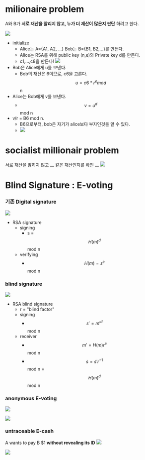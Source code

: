# milionaire problem
A와 B가 __서로 재산을 알리지 않고, 누가 더 재산이 많은지 판단__ 하려고 한다.

![](https://images.velog.io/images/yesterdaykite/post/5709999b-2946-4f6f-93de-797cff04c1d8/image.png)

- initialize
  - Alice는 A={A1, A2, ...}
    Bob는 B={B1, B2,...}를 만든다.
  - Alice는 RSA를 위해 public key (n,e)와 Private key d를 만든다.
  - c1,...,c8을 만든다!
    ![](https://images.velog.io/images/yesterdaykite/post/a30608ac-c24d-447d-af52-37c8dc432457/image.png)
- Bob은 Alice에게 u를 보낸다.
  - Bob의 재산은 6이므로, c6을 고른다.
    $$u=c6*r^emod$$ n
- Alice는 Bob에게 v를 보낸다.
  - $$v = u^d$$ mod n
- v/r = B6 mod n.
  - B6으로부터, bob은 자기가 alice보다 부자인것을 알 수 있다.
  - ![](https://images.velog.io/images/yesterdaykite/post/ae9f53d1-dbdd-4379-a2ba-104c40d1fa95/image.png)


# socialist millionair problem
서로 재산을 밝히지 않고 __ 같은 재산인지를 확인 __
![](https://images.velog.io/images/yesterdaykite/post/89c445a7-cb5f-48cb-8572-e85c6821c7cf/image.png)

# Blind Signature : E-voting

### 기존 Digital signature
![](https://images.velog.io/images/yesterdaykite/post/bffa252c-56b2-4f21-8d4c-cc44fb12f74b/image.png)

- RSA signature
  - signing
    - s = $$H(m)^d$$ mod n
  - verifying
    - $$H(m)=s^e$$ mod n

### blind signature
![](https://images.velog.io/images/yesterdaykite/post/d12dabac-732e-43bc-ba87-a22d5c1c86a0/image.png)

- RSA blind signature
  - r = "blind factor"
  - signing
    - $$s'=m'^d$$ mod n
  - receiver
    - $$m'=H(m)r^e$$ mod n
    - $$s = s'r^{-1}$$ mod n = $$H(m)^d$$ mod n


### anonymous E-voting

![](https://images.velog.io/images/yesterdaykite/post/f6038dc8-085e-4035-95a6-0fa212b2329c/image.png)

![](https://images.velog.io/images/yesterdaykite/post/4b91d3e1-d828-45d9-8c4c-bc4c8b5ce9f5/image.png)



### untraceable E-cash
A wants to pay B $1 __without revealing its ID__
![](https://images.velog.io/images/yesterdaykite/post/1b31136d-4ecc-417e-97bd-3f442aebded1/image.png)

![](https://images.velog.io/images/yesterdaykite/post/df3adfeb-935d-47ca-98fc-09e4a6db8908/image.png)





